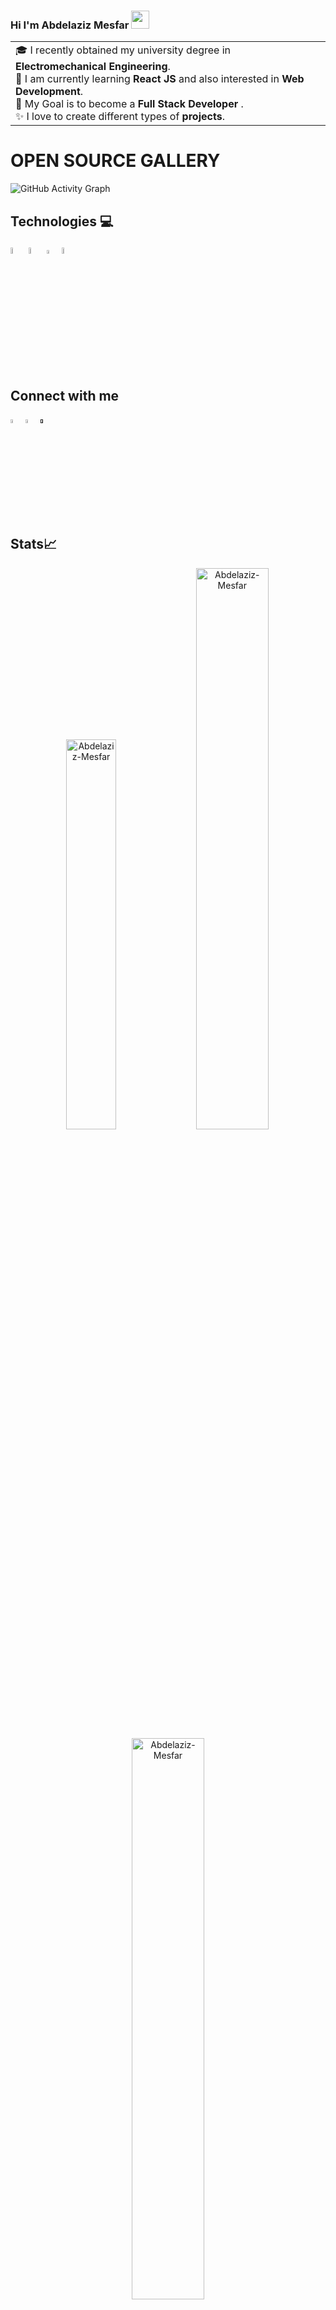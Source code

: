### Hi I'm Abdelaziz Mesfar <img src="https://github.com/TheDudeThatCode/TheDudeThatCode/blob/master/Assets/Hi.gif" width="29px"> 


<table>
<tr>
  <td valign="center">
    🎓 I recently obtained my university degree in <strong>Electromechanical Engineering</strong>.<br>
    🌱 I am currently learning <strong>React JS</strong> and also interested in <strong>Web Development</strong>.<br>
    🎯 My Goal is to become a <strong>Full Stack Developer</strong> .<br>
    ✨ I love to create different types of <strong>projects</strong>.
  </td>
</tr>
</table>



# OPEN SOURCE GALLERY
![GitHub Activity Graph](https://activity-graph.herokuapp.com/graph?username=Abdelaziz-Mesfar&theme=dracula&hide_border=true)



## Technologies :computer:
<p>
<img width="5%" src="https://user-images.githubusercontent.com/59772259/152675614-b4391b0d-a1c7-45f0-99a1-d9287821ab15.png" alt="html-logo"/>
<img width="5%" src="https://user-images.githubusercontent.com/59772259/152675647-1af6411e-58d2-4179-b5f4-ad8c6ad3bbd4.png" alt="css-logo"/>
<img width="4%" src="https://user-images.githubusercontent.com/59772259/152675696-7b1e3953-ec7c-420b-9bfc-71145b9b3a37.png" alt="js-logo"/>
<img width="5%" src="https://user-images.githubusercontent.com/59772259/152675834-58587ff5-1744-4f15-8c3a-07a8b49145cf.png" alt="react-logo"/>  
</p>


## Connect with me 
<p>
  <a href="https://www.linkedin.com/in/abdelaziz-mesfar-7568751a2/"><img width="4%" src="https://user-images.githubusercontent.com/59772259/152676025-e373fd78-302b-4c8d-9697-a4251c91dc77.png" alt="linkidin-logo"></a>
  <a href="https://www.facebook.com/aziz.msf/"><img width="4%" src="https://user-images.githubusercontent.com/59772259/152676125-5fc6ec13-ea6a-44c0-8869-d091079afe77.png" alt="fb-logo"></a>
  <a href=""><img width="4%" src="https://user-images.githubusercontent.com/59772259/152676179-9f63aa11-62f3-4ba7-8770-528a9d7c5c41.png" alt="mail-logo"></a>
</p>

## Stats📈
<p align="center">
<img width="40%" src="https://github-readme-stats.vercel.app/api/top-langs?username=Abdelaziz-Mesfar&show_icons=true&theme=dracula&title_color=ff8000&text_color=ffffff&bg_color=6a6a6a&locale=en&layout=compact&hide_border=true" alt="Abdelaziz-Mesfar" /> 
<img width="48%" src="https://github-readme-stats.vercel.app/api?username=Abdelaziz-Mesfar&show_icons=true&theme=dracula&title_color=ff8000&text_color=ffffff&bg_color=6a6a6a&locale=en&hide_border=true" alt="Abdelaziz-Mesfar" />
<img width="48%" src="https://github-readme-streak-stats.herokuapp.com/?user=Abdelaziz-Mesfar&theme=highcontrast&hide_border=true" alt="Abdelaziz-Mesfar" />
</p>



<!--START_SECTION:activity-->
<!--END_SECTION:activity-->


